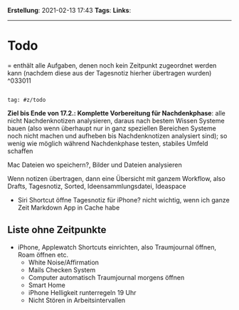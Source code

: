 **Erstellung**: 2021-02-13 17:43
**Tags**:
**Links**:

---

# Todo
= enthält alle Aufgaben, denen noch kein Zeitpunkt zugeordnet werden kann (nachdem diese aus der Tagesnotiz hierher übertragen wurden) ^033011
  

````query

tag: #z/todo

````

  

**Ziel bis Ende von 17.2.: Komplette Vorbereitung für Nachdenkphase**: alle nicht Nachdenknotizen analysieren, daraus nach bestem Wissen Systeme bauen (also wenn überhaupt nur in ganz speziellen Bereichen Systeme noch nicht machen und aufheben bis Nachdenknotizen analysiert sind); so wenig wie möglich während Nachdenkphase testen, stabiles Umfeld schaffen

  

Mac Dateien wo speichern?, Bilder und Dateien analysieren

Wenn notizen übertragen, dann eine Übersicht mit ganzem Workflow, also Drafts, Tagesnotiz, Sorted, Ideensammlungsdatei, Ideaspace

- Siri Shortcut öffne Tagesnotiz für iPhone? nicht wichtig, wenn ich ganze Zeit Markdown App in Cache habe


      
## Liste ohne Zeitpunkte
-   iPhone, Applewatch Shortcuts einrichten, also Traumjournal öffnen, Roam öffnen etc.
	-   White Noise/Affirmation
	-   Mails Checken System
	-   Computer automatisch Traumjournal morgens öffnen
	-   Smart Home
	-   iPhone Helligkeit runterregeln 19 Uhr
	-   Nicht Stören in Arbeitsintervallen

